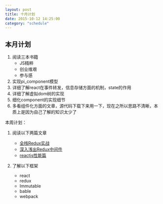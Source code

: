 ```yaml
---
layout: post
title: 十月计划
date: 2015-10-12 14:25:00
category: "schedule"
---
```


## 本月计划

1. 阅读三本书籍 
	- JS精粹
	- 创业维艰
	- 参与感
2. 实现pi_component模型
3. 详细了解react在事件转发，信息存储方面的机制，state的作用
4. 详细了解虚拟dom树的实现
5. 细化component的实现细节
6. 多看组件化方面的文章，源代码下载下来用一下，现在之所以思路不清晰，本质上是因为自己了解的知识太少了

本周计划：

1. 阅读以下两篇文章

	- [全栈Redux实战 ](http://blog.kazaff.me/2015/10/08/%5B%E8%AF%91%5D%E5%85%A8%E6%A0%88Redux%E5%AE%9E%E6%88%98/)
	- [深入浅出Redux中间件 ](http://blog.kazaff.me/2015/10/09/%5B%E8%AF%91%5DRedux%E4%B8%AD%E9%97%B4%E4%BB%B6%E6%B7%B1%E5%85%A5%E6%B5%85%E5%87%BA/)
	- [reactjs性能篇 ](http://blog.kazaff.me/2015/09/10/%5B%E8%AF%91%5DReactjs%E6%80%A7%E8%83%BD%E7%AF%87/)

2. 了解以下框架
	- react
	- redux
	- Immutable
	- bable
	- webpack